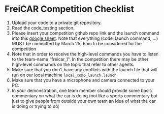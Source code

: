  # FreiCAR Competition Checklist

1. Upload your code to a private git repository.
2. Read the code_testing section.
3. Please insert your competition github repo link and the launch command into this [google sheet](https://docs.google.com/spreadsheets/d/1atN7fMslYkNw4Lp7cDsLqwp1TLAKHhY2NKlyGPJ_1tc/edit?usp=sharing).
Note that everything (code, launch command, ...) MUST be committed by March 25, 6am to be considered for the competition
4. Note that in order to receive the high-level commands you have to listen to the team-name "freicar_1". In the competition there may be other high-level commands on the topic that refer to other agents.
5. Make sure that you don't have any conflicts with the launch file that will run on our local machine  ```local_comp_launch.launch```
6. Make sure that you have a microphone and camera connected to your PC.
7. In your demonstration, one team member should provide some basic commentary on what the car is doing (not like a sports commentary but just to give people from outside your own team an idea of what the car is doing or trying to do)


